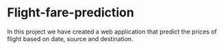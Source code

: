 # Flight-fare-prediction
In this project we have created a web application that predict the prices of flight based on date, source and destination.
